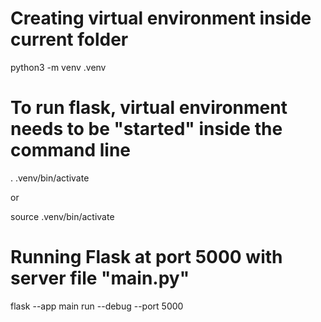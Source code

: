 # Creating virtual environment inside current folder

python3 -m venv .venv

# To run flask, virtual environment needs to be "started" inside the command line

. .venv/bin/activate

or

source .venv/bin/activate


# Running Flask at port 5000 with server file "main.py"

flask --app main run --debug --port 5000